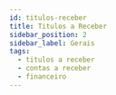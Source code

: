 ```yaml
---
id: titulos-receber
title: Titulos a Receber
sidebar_position: 2
sidebar_label: Gerais
tags:
  - titulos a receber
  - contas a receber
  - financeiro
---
```

